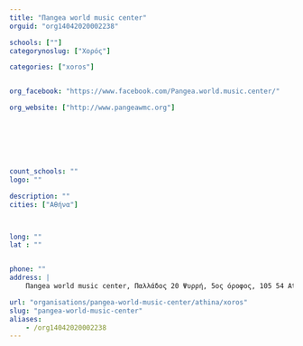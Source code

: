 ```yaml
---
title: "Πangea world music center"
orguid: "org14042020002238"

schools: [""]
categorynoslug: ["Χορός"]

categories: ["xoros"]


org_facebook: "https://www.facebook.com/Pangea.world.music.center/"

org_website: ["http://www.pangeawmc.org"]







count_schools: ""
logo: ""

description: ""
cities: ["Αθήνα"]



long: ""
lat : ""


phone: ""
address: |
    Πangea world music center, Παλλάδος 20 Ψυρρή, 5oς όροφος, 105 54 Athens, Greece

url: "organisations/pangea-world-music-center/athina/xoros"
slug: "pangea-world-music-center"
aliases:
    - /org14042020002238
---
```



